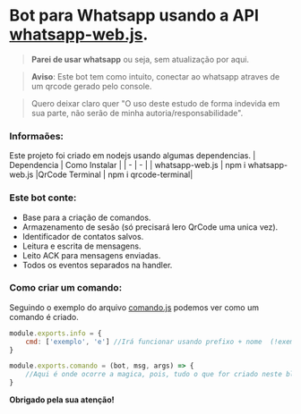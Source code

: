 # Bot para Whatsapp usando a API [whatsapp-web.js](https://pedroslopez.me/whatsapp-web.js/).

> **Parei de usar whatsapp** ou seja, sem atualização por aqui.

> **Aviso**: Este bot tem como intuito, conectar ao whatsapp atraves de um qrcode gerado pelo console.

> Quero deixar claro quer "O uso deste estudo de forma indevida em sua parte, não serão de minha autoria/responsabilidade".


### Informaões:
 Este projeto foi criado em nodejs usando algumas dependencias.
 | Dependencia | Como Instalar |
| - | - |
| whatsapp-web.js | npm i whatsapp-web.js
|QrCode Terminal | npm i qrcode-terminal|


### Este bot conte:
- Base para a criação de comandos.
- Armazenamento de sesão (só precisará lero QrCode uma unica vez).
- Identificador de contatos salvos.
- Leitura e escrita de mensagens.
- Leito ACK para mensagens enviadas.
- Todos os eventos separados na handler.


### Como criar um comando:
Seguindo o exemplo do arquivo [comando.js](/handler/comandos/exemplo/comando.js) podemos ver como um comando é criado.

```js
module.exports.info = {
    cmd: ['exemplo', 'e'] //Irá funcionar usando prefixo + nome  (!exemplo ou !e)
}

module.exports.comando = (bot, msg, args) => {
    //Aqui é onde ocorre a magica, pois, tudo o que for criado neste bloco será executado ao chamar o comando.
}
```


**Obrigado pela sua atenção!**
	
